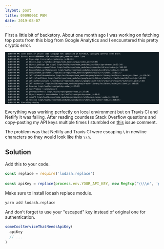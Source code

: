 ```yaml
---
layout: post
title: 0909006C PEM
date: 2019-08-07
---
```


First a little bit of backstory. About one month ago I was working on fetching top posts from this blog from Google Analytics and I encountered this pretty cryptic error.

![Error in netlify console](/img/md/0909006C_pem_error_output.png)

Everything was working perfectly on local environment but on Travis CI and Netlify it was failing. After reading countless Stack Overflow questions and copy-pasting my API keys multiple times I stumbled on [this](https://github.com/googleapis/google-api-nodejs-client/issues/1110#issuecomment-436868760) issue comment.

The problem was that Netlify and Travis CI were escaping `\` in newline characters so they would look like this `\\n`.

## Solution

Add this to your code.

```js
const replace = require('lodash.replace')

const apiKey = replace(process.env.YOUR_API_KEY, new RegExp('\\\\n', 'g'), '\n')
```

Make sure to install lodash replace module.

```bash
yarn add lodash.replace
```

And don't forget to use your "escaped" key instead of original one for authentication.

```js
someCoolServiceThatNeedsApiKey(
  apiKey
  // ...
)
```

<!--
resources:
  - name: Github issue comment with fix
    url: https://github.com/googleapis/google-api-nodejs-client/issues/1110#issuecomment-436868760
-->
